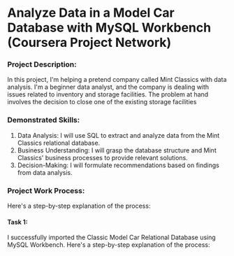 # Analyze Data in a Model Car Database with MySQL Workbench (Coursera Project Network)

### Project Description:
In this project, I'm helping a pretend company called Mint Classics with data analysis. I'm a beginner data analyst, and the company is 
dealing with issues related to inventory and storage facilities. The problem at hand involves the decision to close one of the existing storage facilities

### Demonstrated Skills:
1. Data Analysis: I will use SQL to extract and analyze data from the Mint Classics relational database.
2. Business Understanding: I will grasp the database structure and Mint Classics' business processes to provide relevant solutions.
3. Decision-Making: I will formulate recommendations based on findings from data analysis.

### Project Work Process:
Here's a step-by-step explanation of the process:
#### Task 1:
I successfully imported the Classic Model Car Relational Database using MySQL Workbench. Here's a step-by-step explanation of the process:

